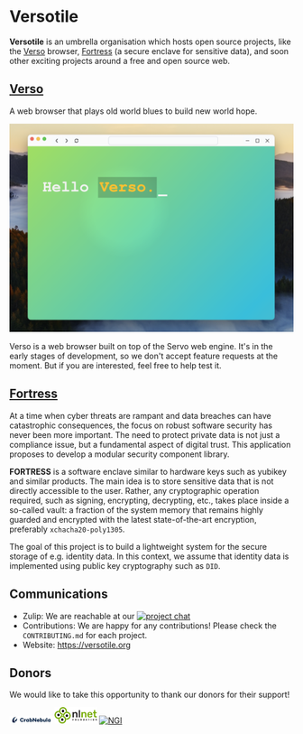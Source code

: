 # Versotile

**Versotile** is an umbrella organisation which hosts open source projects, like the [Verso](https://github.com/versotile-org/verso) browser, [Fortress](https://github.com/versotile-org/fortress) (a secure enclave for sensitive data), and soon other exciting projects around a free and open source web.

## [Verso](https://github.com/versotile-org/verso)

A web browser that plays old world blues to build new world hope.

![Verso demo screen](https://github.com/versotile-org/.github/blob/main/assets/images/verso_demo_screen.png)

Verso is a web browser built on top of the Servo web engine. It's in the early stages of development, so we don't accept feature requests at the moment.
But if you are interested, feel free to help test it.

## [Fortress](https://github.com/versotile-org/fortress)

At a time when cyber threats are rampant and data breaches can have catastrophic consequences,
the focus on robust software security has never been more important.
The need to protect private data is not just a compliance issue, but a fundamental aspect of digital trust.
This application proposes to develop a modular security component library.

**FORTRESS** is a software enclave similar to hardware keys such as yubikey and similar products.
The main idea is to store sensitive data that is not directly accessible to the user. Rather,
any cryptographic operation required, such as signing, encrypting, decrypting, etc.,
takes place inside a so-called vault: a fraction of the system memory that remains highly guarded
and encrypted with the latest state-of-the-art encryption, preferably `xchacha20-poly1305`.

The goal of this project is to build a lightweight system for the secure storage of e.g. identity data.
In this context, we assume that identity data is implemented using public key cryptography such as `DID`.

## Communications

- Zulip: We are reachable at our [![project chat](https://img.shields.io/badge/zulip-57a7ff?style=for-the-badge&labelColor=555555&logo=zulip)](https://versotile.zulipchat.com/)
- Contributions: We are happy for any contributions! Please check the `CONTRIBUTING.md` for each project.
- Website: https://versotile.org
  
## Donors

We would like to take this opportunity to thank our donors for their support!

<a href="https://www.crabnebula.dev"><img src="https://github.com/versotile-org/.github/blob/main/assets/logos/logo_cn.svg" width="15%" alt="CrabNebula" /></a> <a href="https://www.nlnet.nl"><img src="https://github.com/versotile-org/.github/blob/main/assets/logos/logo_nlnet.svg" width="15%" alt="NLNet" /></a> 
<a href="https://www.ngi.eu"><img src="https://github.com/versotile-org/.github/main/assets/logos/logo_ngi.png" width="15%" alt="NGI" /></a>
